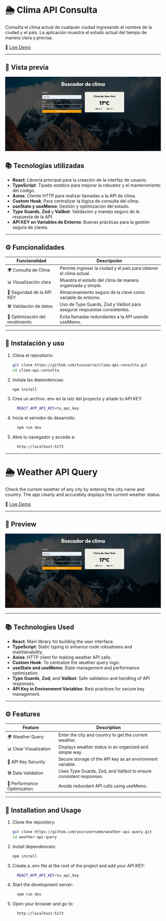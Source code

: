 # 🌦️ Clima API Consulta

Consulta el clima actual de cualquier ciudad ingresando el nombre de la ciudad y el país. La aplicación muestra el estado actual del tiempo de manera clara y precisa.

🔗 [Live Demo](https://clima-api-consulta.netlify.app/)

---
## 🌅 Vista previa

![Preview](./img-readme/clima-preview.png)

## 📚 Tecnologías utilizadas

- **React**: Librería principal para la creación de la interfaz de usuario.  
- **TypeScript**: Tipado estático para mejorar la robustez y el mantenimiento del código.  
- **Axios**: Cliente HTTP para realizar llamadas a la API de clima.  
- **Custom Hook**: Para centralizar la lógica de consulta del clima.  
- **useState y useMemo**: Gestión y optimización del estado.  
- **Type Guards**, **Zod** y **Valibot**: Validación y manejo seguro de la respuesta de la API.  
- **API KEY en Variables de Entorno**: Buenas prácticas para la gestión segura de claves.  

---

## ⚙️ Funcionalidades

| Funcionalidad                                | Descripción                                                                 |
|----------------------------------------------|-----------------------------------------------------------------------------|
| 🌍 Consulta de Clima                          | Permite ingresar la ciudad y el país para obtener el clima actual.            |
| 📊 Visualización clara                        | Muestra el estado del clima de manera organizada y simple.                   |
| 🔑 Seguridad de la API KEY                    | Almacenamiento seguro de la clave como variable de entorno.                  |
| 🛠️ Validación de datos                        | Uso de Type Guards, Zod y Valibot para asegurar respuestas consistentes.      |
| 🚀 Optimización del rendimiento               | Evita llamadas redundantes a la API usando useMemo.                          |

---

## 🚀 Instalación y uso

1. Clona el repositorio:

   ```bash
   git clone https://github.com/tuusuario/clima-api-consulta.git
   cd clima-api-consulta
   ```
2. Instala las dependencias:
   ```bash
   npm install
3. Crea un archivo .env en la raíz del proyecto y añade tu API KEY:
   ```bash
     REACT_APP_API_KEY=tu_api_key
    ```
4. Inicia el servidor de desarrollo:
   ```bash
     npm run dev
    ```
5. Abre tu navegador y accede a:
   ```bash
     http://localhost:5173
    ```



---

# 🌦️ Weather API Query

Check the current weather of any city by entering the city name and country. The app clearly and accurately displays the current weather status.

🔗 [Live Demo](https://clima-api-consulta.netlify.app/)

---

## 🌅 Preview

![Preview](./img-readme/clima-preview.png)

---

## 📚 Technologies Used

- **React**: Main library for building the user interface.  
- **TypeScript**: Static typing to enhance code robustness and maintainability.  
- **Axios**: HTTP client for making weather API calls.  
- **Custom Hook**: To centralize the weather query logic.  
- **useState and useMemo**: State management and performance optimization.  
- **Type Guards**, **Zod**, and **Valibot**: Safe validation and handling of API responses.  
- **API Key in Environment Variables**: Best practices for secure key management.  

---

## ⚙️ Features

| Feature                                    | Description                                                              |
|--------------------------------------------|--------------------------------------------------------------------------|
| 🌍 Weather Query                           | Enter the city and country to get the current weather.                    |
| 📊 Clear Visualization                     | Displays weather status in an organized and simple way.                   |
| 🔑 API Key Security                        | Secure storage of the API key as an environment variable.                 |
| 🛠️ Data Validation                        | Uses Type Guards, Zod, and Valibot to ensure consistent responses.         |
| 🚀 Performance Optimization                | Avoids redundant API calls using useMemo.                                 |

---

## 🚀 Installation and Usage

1. Clone the repository:

   ```bash
   git clone https://github.com/yourusername/weather-api-query.git
   cd weather-api-query
2. Install dependencies:
   ```bash
   npm install
3. Create a .env file at the root of the project and add your API KEY:
   ```bash
     REACT_APP_API_KEY=tu_api_key
    ```
4. Start the development server:
   ```bash
     npm run dev
    ```
5. Open your browser and go to:
   ```bash
     http://localhost:5173
    ```
